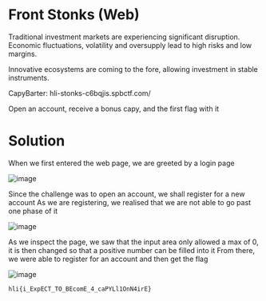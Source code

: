 # Front Stonks (Web)
Traditional investment markets are experiencing significant disruption. Economic fluctuations, volatility and oversupply lead to high risks and low margins.

Innovative ecosystems are coming to the fore, allowing investment in stable instruments.

CapyBarter: hli-stonks-c6bqjis.spbctf.com/

Open an account, receive a bonus capy, and the first flag with it

# Solution
When we first entered the web page, we are greeted by a login page

![image](https://github.com/1-Xenon/ctf-archives/assets/110148117/9aa3a949-ebd1-4144-ae52-b815754233c5)

Since the challenge was to open an account, we shall register for a new account
As we are registering, we realised that we are not able to go past one phase of it

![image](https://github.com/1-Xenon/ctf-archives/assets/110148117/8ad9a6ad-170a-4336-97a1-ffba7cef006d)

As we inspect the page, we saw that the input area only allowed a max of 0, it is then changed so that a positive number can be filled into it
From there, we were able to register for an account and then get the flag

![image](https://github.com/1-Xenon/ctf-archives/assets/110148117/3f39ca84-e0aa-405f-b363-f56192ac9d42)

```bash
hli{i_ExpECT_TO_BEcomE_4_caPYLl1OnN4irE}
```
